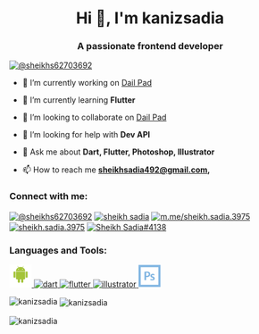 <h1 align="center">Hi 👋, I'm kanizsadia</h1>
<h3 align="center">A passionate frontend developer</h3>

<p align="left"> <a href="https://twitter.com/@sheikhs62703692" target="blank"><img src="https://img.shields.io/twitter/follow/@sheikhs62703692?logo=twitter&style=for-the-badge" alt="@sheikhs62703692" /></a> </p>

- 🔭 I’m currently working on [Dail Pad](git@github.com:kanizsadia/Dail-Pad.git)

- 🌱 I’m currently learning **Flutter**

- 👯 I’m looking to collaborate on [Dail Pad](git@github.com:kanizsadia/Dail-Pad.git)

- 🤝 I’m looking for help with **Dev API**

- 💬 Ask me about **Dart, Flutter, Photoshop, Illustrator**

- 📫 How to reach me **sheikhsadia492@gmail.com,**

<h3 align="left">Connect with me:</h3>
<p align="left">
<a href="https://twitter.com/@sheikhs62703692" target="blank"><img align="center" src="https://raw.githubusercontent.com/rahuldkjain/github-profile-readme-generator/master/src/images/icons/Social/twitter.svg" alt="@sheikhs62703692" height="30" width="40" /></a>
<a href="https://linkedin.com/in/sheikh sadia" target="blank"><img align="center" src="https://raw.githubusercontent.com/rahuldkjain/github-profile-readme-generator/master/src/images/icons/Social/linked-in-alt.svg" alt="sheikh sadia" height="30" width="40" /></a>
<a href="https://fb.com/m.me/sheikh.sadia.3975" target="blank"><img align="center" src="https://raw.githubusercontent.com/rahuldkjain/github-profile-readme-generator/master/src/images/icons/Social/facebook.svg" alt="m.me/sheikh.sadia.3975" height="30" width="40" /></a>
<a href="https://instagram.com/sheikh.sadia.3975" target="blank"><img align="center" src="https://raw.githubusercontent.com/rahuldkjain/github-profile-readme-generator/master/src/images/icons/Social/instagram.svg" alt="sheikh.sadia.3975" height="30" width="40" /></a>
<a href="https://discord.gg/Sheikh Sadia#4138" target="blank"><img align="center" src="https://raw.githubusercontent.com/rahuldkjain/github-profile-readme-generator/master/src/images/icons/Social/discord.svg" alt="Sheikh Sadia#4138" height="30" width="40" /></a>
</p>

<h3 align="left">Languages and Tools:</h3>
<p align="left"> <a href="https://developer.android.com" target="_blank" rel="noreferrer"> <img src="https://raw.githubusercontent.com/devicons/devicon/master/icons/android/android-original-wordmark.svg" alt="android" width="40" height="40"/> </a> <a href="https://dart.dev" target="_blank" rel="noreferrer"> <img src="https://www.vectorlogo.zone/logos/dartlang/dartlang-icon.svg" alt="dart" width="40" height="40"/> </a> <a href="https://flutter.dev" target="_blank" rel="noreferrer"> <img src="https://www.vectorlogo.zone/logos/flutterio/flutterio-icon.svg" alt="flutter" width="40" height="40"/> </a> <a href="https://www.adobe.com/in/products/illustrator.html" target="_blank" rel="noreferrer"> <img src="https://www.vectorlogo.zone/logos/adobe_illustrator/adobe_illustrator-icon.svg" alt="illustrator" width="40" height="40"/> </a> <a href="https://www.photoshop.com/en" target="_blank" rel="noreferrer"> <img src="https://raw.githubusercontent.com/devicons/devicon/master/icons/photoshop/photoshop-line.svg" alt="photoshop" width="40" height="40"/> </a> </p>

<p><img align="left" src="https://github-readme-stats.vercel.app/api/top-langs?username=kanizsadia&show_icons=true&locale=en&layout=compact" alt="kanizsadia" /></p>

<p>&nbsp;<img align="center" src="https://github-readme-stats.vercel.app/api?username=kanizsadia&show_icons=true&locale=en" alt="kanizsadia" /></p>

<p><img align="center" src="https://github-readme-streak-stats.herokuapp.com/?user=kanizsadia&" alt="kanizsadia" /></p>
